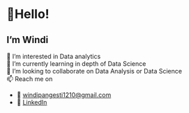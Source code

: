 # 👋**Hello!**
## I’m **Windi** 
👀 I’m interested in Data analytics <br>
🌱 I’m currently learning in depth of Data Science <br>
💞️ I’m looking to collaborate on Data Analysis or Data Science  <br>
📫 Reach me on<br>
- 📧 windipangesti1210@gmail.com<br>
- 🔗 [LinkedIn](https://id.linkedin.com/in/windi-pangesti-0620a8262)
<!---
windipangesti12/windipangesti12 is a ✨ special ✨ repository because its `README.md` (this file) appears on your GitHub profile.
You can click the Preview link to take a look at your changes.
--->
